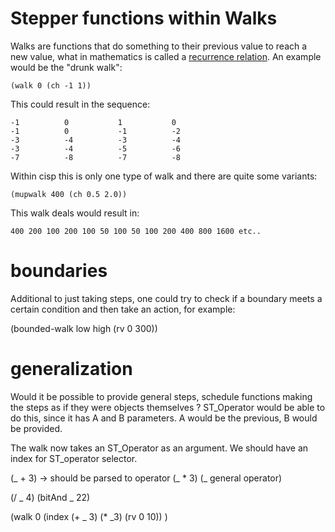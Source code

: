 # Stepper functions within Walks

Walks are functions that do something to their previous value to reach a new value, what in mathematics is called a [recurrence relation](https://en.wikipedia.org/wiki/Recurrence_relation).
An example would be the "drunk walk":

	(walk 0 (ch -1 1))

This could result in the sequence:

    -1			0			1			0
	-1			0			-1			-2
	-3			-4			-3			-4
	-3			-4			-5			-6
	-7			-8			-7			-8

Within cisp this is only one type of walk and there are quite some variants:

	(mupwalk 400 (ch 0.5 2.0))

This walk deals would result in:

	400 200 100 200 100 50 100 50 100 200 400 800 1600 etc..

# boundaries

Additional to just taking steps, one could try to check if a boundary meets a certain condition and then take an action,
for example: 

(bounded-walk low high (rv 0 300))

# generalization

Would it be possible to provide general steps, schedule functions making the steps as if they were objects themselves ?
ST_Operator would be able to do this, since it has A and B parameters.
A would be the previous, B would be provided.

The walk now takes an ST_Operator as an argument.
We should have an index for ST_operator selector.

(_ + 3) -> should be parsed to operator
(_ * 3)
(_ general operator)

(/ _ 4)
(bitAnd _ 22)

(walk 0 (index (+ _ 3) (* _3) (rv 0 10))  )









